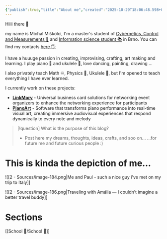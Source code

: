 ```yaml
---
{"publish":true,"title":"About me","created":"2025-10-29T18:06:48.598+01:00","modified":"2025-10-31T22:15:41.509+01:00","cssclasses":""}
---
```


Hiiii there 👋

my name is Michal Miškolci, I'm a master's student of [Cybernetics, Control and Measurements 🤖](https://www.vut.cz/en/students/programmes/programme/9479) and [Information science student 📚](https://kisk-phil-muni-cz.translate.goog/uchazeci/magisterske-studium?_x_tr_sl=cs&_x_tr_tl=en&_x_tr_hl=en-US) in Brno. You can find my contacts [here 🖐](https://www.linkmory.me/id/w6tlrc5iv52ynht)

I have a huuuge passion in creating, improvising, crafting, art making and learning. I play piano 🎹 and ukulele 🎸, love dancing, painting, drawing ...

I also privately teach Math ♾️, Physics 🧲, Ukulele 🎸, but I'm opened to teach everything I have ever learned.

I currently work on these projects:
- **[LinkMory](https://www.linkedin.com/company/linkmory)** - Universal business card solutions for networking event organizers to enhance the networking experience for participants
- [**PianoArt**](https://pianoart.onrender.com/) - Software that transforms piano performance into real-time visual art, creating immersive audiovisual experiences that respond dynamically to every note and melody


> [!question] What is the purpose of this blog?
> - Post here my dreams, thoughts, ideas, crafts, and soo on... 
> ...for future me and future curious people :)
# This is kinda the depiction of me...
![[2 - Sources/image-184.png|Me and Paul - such a nice guy i've met on my trip to Italy]]

![[2 - Sources/image-186.png|Traveling with Amália — I couldn’t imagine a better travel buddy]]


# Sections

[[School 🏫/School 🏫]]